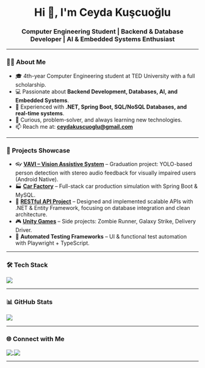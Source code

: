 <h1 align="center">Hi 👋, I'm Ceyda Kuşcuoğlu</h1>
<h3 align="center">Computer Engineering Student | Backend & Database Developer | AI & Embedded Systems Enthusiast</h3>

---

### 👩‍💻 About Me  

- 🎓 4th-year Computer Engineering student at TED University with a full scholarship.  
- 💻 Passionate about **Backend Development, Databases, AI, and Embedded Systems**.  
- 🤖 Experienced with **.NET, Spring Boot, SQL/NoSQL Databases, and real-time systems**.  
- 🧠 Curious, problem-solver, and always learning new technologies.  
- 📫 Reach me at: **ceydakuscuoglu@gmail.com**  

---

### 🚀 Projects Showcase  

- 👓 **[VAVI – Vision Assistive System](https://github.com/ceydakuscuoglu)** – Graduation project: YOLO-based person detection with stereo audio feedback for visually impaired users (Android Native).  
- 🏭 **[Car Factory](https://github.com/ceydakuscuoglu/carfactory)** – Full-stack car production simulation with Spring Boot & MySQL.  
- 🔌 **[RESTful API Project](https://github.com/ceydakuscuoglu/TaskManagmentSystem)** – Designed and implemented scalable APIs with .NET & Entity Framework, focusing on database integration and clean architecture.  
- 🎮 **[Unity Games](https://github.com/ceydakuscuoglu?tab=repositories)** – Side projects: Zombie Runner, Galaxy Strike, Delivery Driver.  
- 🧪 **Automated Testing Frameworks** – UI & functional test automation with Playwright + TypeScript.  

---

### 🛠️ Tech Stack  

<p align="left">
  <img src="https://skillicons.dev/icons?i=java,cs,python,c,ts,js,dotnet,spring,mysql,postgres,mssql,sqlite,docker,unity,git,github,linux,vscode,idea" />
</p>  

---

### 📊 GitHub Stats  

<p align="left">
  <img src="https://github-readme-stats.vercel.app/api/top-langs/?username=ceydakuscuoglu&layout=compact&theme=radical" />
</p>  

---

### 🌐 Connect with Me  

<p align="left">
  <a href="https://www.linkedin.com/in/ceyda-kuscuoglu/" target="_blank">
    <img align="center" src="https://img.shields.io/badge/LinkedIn-0077B5?style=for-the-badge&logo=linkedin&logoColor=white" />
  </a>
  <a href="mailto:ceydakuscuoglu@gmail.com">
    <img align="center" src="https://img.shields.io/badge/Email-D14836?style=for-the-badge&logo=gmail&logoColor=white" />
  </a>
</p>  

---

